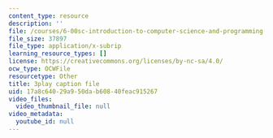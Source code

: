 ```yaml
---
content_type: resource
description: ''
file: /courses/6-00sc-introduction-to-computer-science-and-programming-spring-2011/17a8c64029a950dab60840feac915267_rM3shFQyieU.vtt
file_size: 37897
file_type: application/x-subrip
learning_resource_types: []
license: https://creativecommons.org/licenses/by-nc-sa/4.0/
ocw_type: OCWFile
resourcetype: Other
title: 3play caption file
uid: 17a8c640-29a9-50da-b608-40feac915267
video_files:
  video_thumbnail_file: null
video_metadata:
  youtube_id: null
---
```

